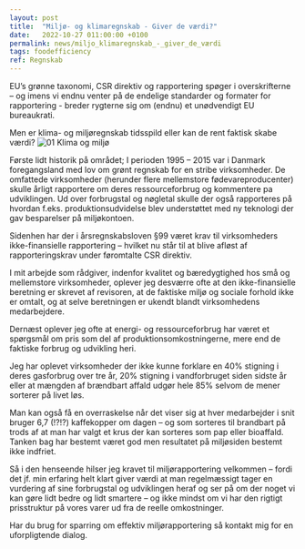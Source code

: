 ```yaml
---
layout: post
title:  "Miljø- og klimaregnskab - Giver de værdi?"
date:   2022-10-27 011:00:00 +0100
permalink: news/miljo_klimaregnskab_-_giver_de_værdi
tags: foodefficiency
ref: Regnskab
---
```


EU’s grønne taxonomi, CSR direktiv og rapportering spøger i overskrifterne – og imens vi endnu venter på de endelige standarder og formater for rapportering - breder rygterne sig om (endnu) et unødvendigt EU bureaukrati. 

Men er klima- og miljøregnskab tidsspild eller kan de rent faktisk skabe værdi?
![01 Klima og miljø](https://user-images.githubusercontent.com/75361000/201843377-fb771443-9b26-4938-b07e-9807dda5ac58.jpg)


Første lidt historik på området; I perioden 1995 – 2015 var i Danmark foregangsland med lov om grønt regnskab for en stribe virksomheder. De omfattede virksomheder (herunder flere mellemstore fødevareproducenter) skulle årligt rapportere om deres ressourceforbrug og kommentere pa udviklingen. Ud over forbrugstal og nøgletal skulle der også rapporteres på hvordan f.eks. produktionsudvidelse blev understøttet med ny teknologi der gav besparelser på miljøkontoen. 

Sidenhen har der i årsregnskabsloven §99 været krav til virksomheders ikke-finansielle rapportering – hvilket nu står til at blive afløst af rapporteringskrav under føromtalte CSR direktiv. 

I mit arbejde som rådgiver, indenfor kvalitet og bæredygtighed hos små og mellemstore virksomheder, oplever jeg desværre ofte at den ikke-finansielle beretning er skrevet af revisoren, at de faktiske miljø og sociale forhold ikke er omtalt, og at selve beretningen er ukendt blandt virksomhedens medarbejdere.

Dernæst oplever jeg ofte at energi- og ressourceforbrug har været et spørgsmål om pris som del af produktionsomkostningerne, mere end de faktiske forbrug og udvikling heri. 

Jeg har oplevet virksomheder der ikke kunne forklare en 40% stigning i deres gasforbrug over tre år, 20% stigning i vandforbruget siden sidste år eller at mængden af brændbart affald udgør hele 85% selvom de mener sorterer på livet løs. 

Man kan også få en overraskelse når det viser sig at hver medarbejder i snit bruger 6,7 (!?!?) kaffekopper om dagen – og som sorteres til brandbart på trods af at man har valgt et krus der kan sorteres som pap eller bioaffald. Tanken bag har bestemt været god men resultatet på miljøsiden bestemt ikke indfriet. 

Så i den henseende hilser jeg kravet til miljørapportering velkommen – fordi det jf. min erfaring helt klart giver værdi at man regelmæssigt tager en vurdering af sine forbrugstal og udviklingen heraf og ser på om der noget vi kan gøre lidt bedre og lidt smartere – og ikke mindst om vi har den rigtigt prisstruktur på vores varer ud fra de reelle omkostninger. 

Har du brug for sparring om effektiv miljørapportering så kontakt mig for en uforpligtende dialog.
